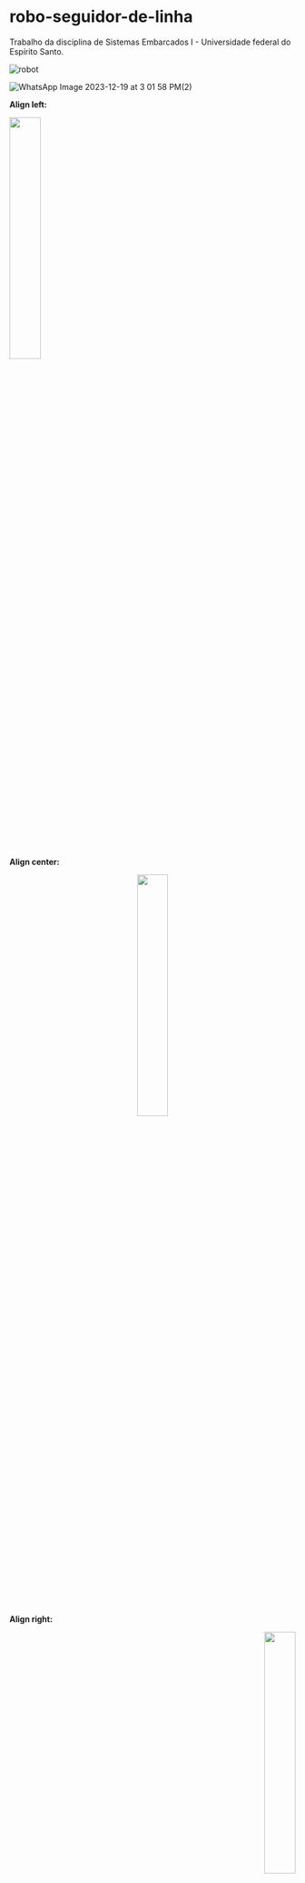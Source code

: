# robo-seguidor-de-linha
Trabalho da disciplina de Sistemas Embarcados I - Universidade federal do Espírito Santo.

![robot](https://github.com/MateusSartorio/robo-seguidor-de-linha/assets/69646100/c52671f4-254f-4aa5-aa03-0f046b460c1d)

![WhatsApp Image 2023-12-19 at 3 01 58 PM(2)](https://github.com/MateusSartorio/robo-seguidor-de-linha/assets/69646100/48775a13-bf59-4582-90c3-cd2be983f361)

**Align left:**
<p align="left" width="100%">
    <img width="33%" src="[https://i.stack.imgur.com/RJj4x.png](https://github.com/MateusSartorio/robo-seguidor-de-linha/assets/69646100/c52671f4-254f-4aa5-aa03-0f046b460c1d)"> 
</p>

**Align center:**
<p align="center" width="100%">
    <img width="33%" src="[https://i.stack.imgur.com/RJj4x.png](https://github.com/MateusSartorio/robo-seguidor-de-linha/assets/69646100/c52671f4-254f-4aa5-aa03-0f046b460c1d)"> 
</p>

**Align right:**
<p align="right" width="100%">
    <img width="33%" src="[https://i.stack.imgur.com/RJj4x.png](https://github.com/MateusSartorio/robo-seguidor-de-linha/assets/69646100/c52671f4-254f-4aa5-aa03-0f046b460c1d)https://github.com/MateusSartorio/robo-seguidor-de-linha/assets/69646100/c52671f4-254f-4aa5-aa03-0f046b460c1d"> 
</p>

Segue link no YouTube:
https://youtu.be/42od_47x8S8
